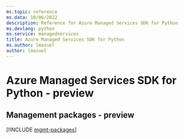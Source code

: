 ```yaml
---
ms.topic: reference
ms.data: 10/06/2022
description: Reference for Azure Managed Services SDK for Python
ms.devlang: python
ms.service: managedservices
title: Azure Managed Services SDK for Python
ms.author: lmazuel
author: lmazuel
---
```

# Azure Managed Services SDK for Python - preview

## Management packages - preview
[!INCLUDE [mgmt-packages](managed-services-mgmt-index.md)]
